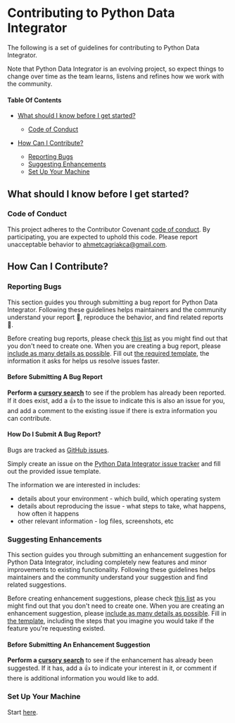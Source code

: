 # Contributing to Python Data Integrator

The following is a set of guidelines for contributing to Python Data Integrator.

Note that Python Data Integrator is an evolving project, so expect things to change over time as the team learns, listens and refines how we work with the community.

#### Table Of Contents

- [What should I know before I get started?](#what-should-i-know-before-i-get-started)
  * [Code of Conduct](#code-of-conduct)

- [How Can I Contribute?](#how-can-i-contribute)
  * [Reporting Bugs](#reporting-bugs)
  * [Suggesting Enhancements](#suggesting-enhancements)
  * [Set Up Your Machine](#set-up-your-machine)

## What should I know before I get started?

### Code of Conduct

This project adheres to the Contributor Covenant [code of conduct](../CODE_OF_CONDUCT.md).
By participating, you are expected to uphold this code.
Please report unacceptable behavior to [ahmetcagriakca@gmail.com](mailto:ahmetcagriakca@gmail.com).

## How Can I Contribute?

### Reporting Bugs

This section guides you through submitting a bug report for Python Data Integrator.
Following these guidelines helps maintainers and the community understand your
report :pencil:, reproduce the behavior, and find related
reports :mag_right:.

Before creating bug reports, please check [this list](#before-submitting-a-bug-report)
as you might find out that you don't need to create one. When you are creating
a bug report, please [include as many details as possible](#how-do-i-submit-a-good-bug-report).
Fill out [the required template](ISSUE_TEMPLATE/bug_report.md), the information
it asks for helps us resolve issues faster.

#### Before Submitting A Bug Report

**Perform a [cursory search](https://github.com/pythondataintegrator/pythondataintegrator/labels/bug)**
to see if the problem has already been reported. If it does exist, add a
:thumbsup: to the issue to indicate this is also an issue for you, and add a
comment to the existing issue if there is extra information you can contribute.

#### How Do I Submit A Bug Report?

Bugs are tracked as [GitHub issues](https://guides.github.com/features/issues/).

Simply create an issue on the [Python Data Integrator issue tracker](https://github.com/PythonDataIntegrator/pythondataintegrator/issues/new?template=bug_report.md)
and fill out the provided issue template.

The information we are interested in includes:

 - details about your environment - which build, which operating system
 - details about reproducing the issue - what steps to take, what happens, how
   often it happens
 - other relevant information - log files, screenshots, etc

### Suggesting Enhancements

This section guides you through submitting an enhancement suggestion for
Python Data Integrator, including completely new features and minor improvements to
existing functionality. Following these guidelines helps maintainers and the
community understand your suggestion and find related suggestions.

Before creating enhancement suggestions, please check [this list](#before-submitting-an-enhancement-suggestion)
as you might find out that you don't need to create one. When you are creating
an enhancement suggestion, please [include as many details as possible](#how-do-i-submit-a-good-enhancement-suggestion).
Fill in [the template](ISSUE_TEMPLATE/problem-to-raise.md), including the steps
that you imagine you would take if the feature you're requesting existed.

#### Before Submitting An Enhancement Suggestion

**Perform a [cursory search](https://github.com/PythonDataIntegrator/pythondataintegrator/labels/enhancement)**
to see if the enhancement has already been suggested. If it has, add a
:thumbsup: to indicate your interest in it, or comment if there is additional
information you would like to add.


### Set Up Your Machine

Start [here](https://github.com/PythonDataIntegrator/pythondataintegrator/blob/development/docs/contributing/setup.md).
